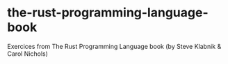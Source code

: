 # the-rust-programming-language-book
Exercices from The Rust Programming Language book (by Steve Klabnik &amp; Carol Nichols)
